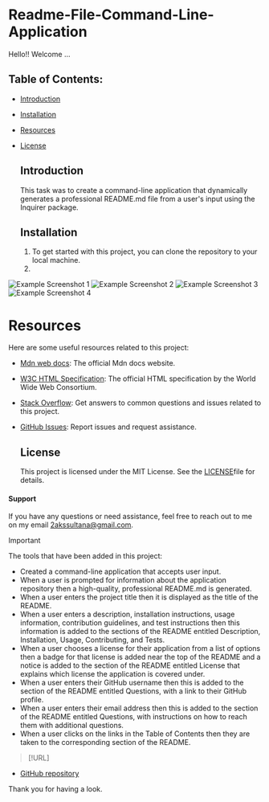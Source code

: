   # Readme-File-Command-Line-Application

  Hello!! Welcome ...

  
  ## Table of Contents:
* [Introduction](#introduction)
* [Installation](#installation)
* [Resources](#resources)
* [License](#license)

  ## Introduction
  This task was to create a command-line application that dynamically generates a professional README.md file from a user's input using the Inquirer package.


  ## Installation
  1. To get started with this project, you can clone the repository to your local machine.
  2. 

![Example Screenshot 1]()
![Example Screenshot 2]()
![Example Screenshot 3]()
![Example Screenshot 4]()
  
 # Resources 

Here are some useful resources related to this project:

- [Mdn web docs](https://developer.mozilla.org/en-US/docs/Web/JavaScript): The official Mdn docs website.

- [W3C HTML Specification](https://www.w3.org/TR/html52/): The official HTML specification by the World Wide Web      Consortium.
- [Stack Overflow](https://stackoverflow.com): Get answers to common questions and issues related to this project.

- [GitHub Issues](https://support.github.com/features/issues): Report issues and request assistance.
  

  ## License
  This project is licensed under the MIT License. See the [LICENSE](LICENSE)file for details.

  
 #### Support 

If you have any questions or need assistance, feel free to reach out to me on my email 2akssultana@gmail.com.

> [!IMPORTANT]

  The tools that have been added in this project:

- Created a command-line application that accepts user input.
- When a user is prompted for information about the application repository then a high-quality, professional README.md is generated.
- When a user enters the project title then it is displayed as the title of the README.
- When a user enters a description, installation instructions, usage information, contribution guidelines, and test instructions then this information is added to the sections of the README entitled Description, Installation, Usage, Contributing, and Tests.
- When a user chooses a license for their application from a list of options then a badge for that license is added near the top of the README and a notice is added to the section of the README entitled License that explains which license the application is covered under.
- When a user enters their GitHub username then this is added to the section of the README entitled Questions, with a link to their GitHub profile.
- When a user enters their email address then this is added to the section of the README entitled Questions, with instructions on how to reach them with additional questions.
- When a user clicks on the links in the Table of Contents then they are taken to the corresponding section of the README.


> [!URL]

- [GitHub repository](https://github.com/2akia/README-File-Command-Line-Application)

Thank you for having a look.